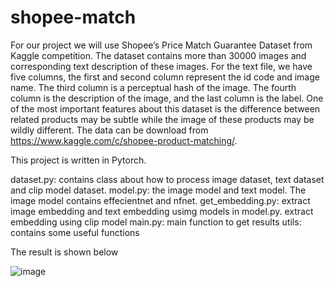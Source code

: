 # shopee-match

For our project we will use Shopee’s Price Match Guarantee Dataset from Kaggle competition. The dataset
contains more than 30000 images and corresponding text description of these images. For the text file, 
we have five columns, the first and second column represent the id code and image name. The
third column is a perceptual hash of the image. The fourth column is the description of the image, and the
last column is the label. One of the most important features about this dataset is the difference between
related products may be subtle while the image of these products may be wildly different. The data can be
download from https://www.kaggle.com/c/shopee-product-matching/. 



This project is written in Pytorch.

dataset.py: contains class about how to process image dataset, text dataset and clip model dataset.
model.py: the image model and text model. The image model contains effecientnet and nfnet.
get_embedding.py: extract image embedding and text embedding usimg models in model.py. extract embedding using clip model
main.py: main function to get results
utils: contains some useful functions


The result is shown below






![image](https://github.com/lims1914/shopee-match/assets/40879123/715c8da5-26fb-4014-9c59-b1647b19df7d)

